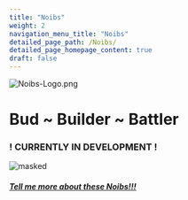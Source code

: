```yaml
---
title: "Noibs"
weight: 2
navigation_menu_title: "Noibs"
detailed_page_path: /Noibs/
detailed_page_homepage_content: true
draft: false
---
```

![Noibs-Logo.png](images/Noibs-Logo.png)

# Bud ~ Builder ~ Battler

### ! CURRENTLY IN DEVELOPMENT !
![masked](/images/WardrobeGif.gif)

##### [Tell me more about these Noibs!!!](Noibs)

